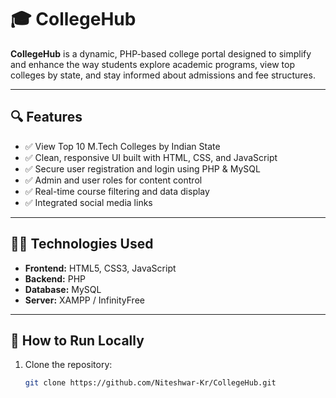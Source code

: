 # 🎓 CollegeHub

**CollegeHub** is a dynamic, PHP-based college portal designed to simplify and enhance the way students explore academic programs, view top colleges by state, and stay informed about admissions and fee structures.

---

## 🔍 Features

- ✅ View Top 10 M.Tech Colleges by Indian State
- ✅ Clean, responsive UI built with HTML, CSS, and JavaScript
- ✅ Secure user registration and login using PHP & MySQL
- ✅ Admin and user roles for content control
- ✅ Real-time course filtering and data display
- ✅ Integrated social media links

---

## 🧑‍💻 Technologies Used

- **Frontend:** HTML5, CSS3, JavaScript
- **Backend:** PHP
- **Database:** MySQL
- **Server:** XAMPP / InfinityFree

---

## 🏁 How to Run Locally

1. Clone the repository:
   ```bash
   git clone https://github.com/Niteshwar-Kr/CollegeHub.git

